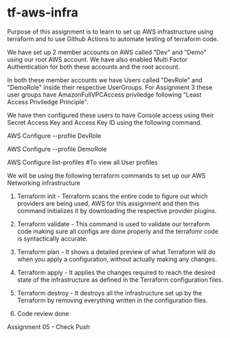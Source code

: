 # tf-aws-infra

Purpose of this assignment is to learn to set up AWS infrastructure using terraform and to use
Github Actions to automate testing of terraform code.

We have set up 2 member accounts on AWS called "Dev" and "Demo" using our root AWS account. We have also enabled Multi Factor Authentication for both these accounts and the root account.

In both these member accounts we have Users called "DevRole" and "DemoRole" inside their respective UserGroups. For Assignment 3 these user groups have AmazonFullVPCAccess priviledge following "Least Access Priviledge Principle".

We have then configured these users to have Console access using their Secret Access Key and Access Key ID using the following command.

AWS Configure --profile DevRole

AWS Configure --profile DemoRole

AWS Configure list-profiles #To view all User profiles 

We will be using the following terraform commands to set up our AWS Networking infrastructure

1. Terraform init - Terraform scans the entire code to figure out which providers are being used, AWS for this assignment and then this command initializes it by downloading the respective provider plugins.

2. Terraform validate - This command is used to validate our terraform code making sure all configs are done properly and the terrafomr code is syntactically accurate.

3. Terraform plan - It shows a detailed preview of what Terraform will do when you apply a configuration, without actually making any changes.

4. Terraform apply - It applies the changes required to reach the desired state of the infrastructure as defined in the Terraform configuration files.

5. Terraform destroy - It destroys all the infrastructure set up by the Terraform by removing everything written in the configuration files.

6. Code review done

Assignment 05 - Check Push
